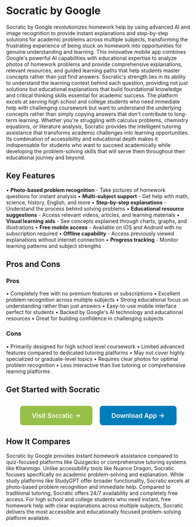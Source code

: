 # Socratic by Google

Socratic by Google revolutionizes homework help by using advanced AI and image recognition to provide instant explanations and step-by-step solutions for academic problems across multiple subjects, transforming the frustrating experience of being stuck on homework into opportunities for genuine understanding and learning. This innovative mobile app combines Google's powerful AI capabilities with educational expertise to analyze photos of homework problems and provide comprehensive explanations, relevant resources, and guided learning paths that help students master concepts rather than just find answers. Socratic's strength lies in its ability to understand the learning context behind each question, providing not just solutions but educational explanations that build foundational knowledge and critical thinking skills essential for academic success. The platform excels at serving high school and college students who need immediate help with challenging coursework but want to understand the underlying concepts rather than simply copying answers that don't contribute to long-term learning. Whether you're struggling with calculus problems, chemistry equations, or literature analysis, Socratic provides the intelligent tutoring assistance that transforms academic challenges into learning opportunities. Its combination of accessibility and educational depth makes it indispensable for students who want to succeed academically while developing the problem-solving skills that will serve them throughout their educational journey and beyond.

## Key Features

• **Photo-based problem recognition** - Take pictures of homework questions for instant analysis
• **Multi-subject support** - Get help with math, science, history, English, and more
• **Step-by-step explanations** - Understand the process behind solving problems
• **Educational resource suggestions** - Access relevant videos, articles, and learning materials
• **Visual learning aids** - See concepts explained through charts, graphs, and illustrations
• **Free mobile access** - Available on iOS and Android with no subscription required
• **Offline capability** - Access previously viewed explanations without internet connection
• **Progress tracking** - Monitor learning patterns and subject strengths

## Pros and Cons

### Pros
• Completely free with no premium features or subscriptions
• Excellent problem recognition across multiple subjects
• Strong educational focus on understanding rather than just answers
• Easy-to-use mobile interface perfect for students
• Backed by Google's AI technology and educational resources
• Great for building confidence in challenging subjects

### Cons
• Primarily designed for high school level coursework
• Limited advanced features compared to dedicated tutoring platforms
• May not cover highly specialized or graduate-level topics
• Requires clear photos for optimal problem recognition
• Less interactive than live tutoring or comprehensive learning platforms

## Get Started with Socratic

<div style="text-align: center; margin: 2rem 0;">
  <a href="https://socratic.org" target="_blank" rel="noopener noreferrer" style="display: inline-block; background: #96BF47; color: white; padding: 1rem 2rem; text-decoration: none; border-radius: 8px; font-weight: 600; font-size: 1.1rem; margin-right: 1rem;">Visit Socratic →</a>
  <a href="https://play.google.com/store/apps/details?id=com.google.socratic" target="_blank" rel="noopener noreferrer" style="display: inline-block; background: #007cba; color: white; padding: 1rem 2rem; text-decoration: none; border-radius: 8px; font-weight: 600; font-size: 1.1rem;">Download App →</a>
</div>

## How It Compares

Socratic by Google provides instant homework assistance compared to quiz-focused platforms like Quizgecko or comprehensive tutoring systems like Khanmigo. Unlike accessibility tools like Nuance Dragon, Socratic focuses specifically on academic problem-solving and explanation. While study platforms like StudyGPT offer broader functionality, Socratic excels at photo-based problem recognition and immediate help. Compared to traditional tutoring, Socratic offers 24/7 availability and completely free access. For high school and college students who need instant, free homework help with clear explanations across multiple subjects, Socratic delivers the most accessible and educationally focused problem-solving platform available.